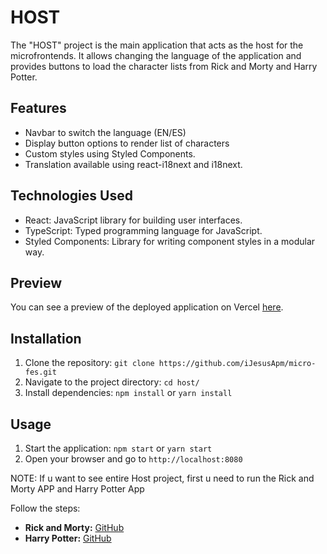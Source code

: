 # HOST

The "HOST" project is the main application that acts as the host for the microfrontends. It allows changing the language of the application and provides buttons to load the character lists from Rick and Morty and Harry Potter.

## Features

- Navbar to switch the language (EN/ES)
- Display button options to render list of characters
- Custom styles using Styled Components.
- Translation available using react-i18next and i18next.

## Technologies Used

- React: JavaScript library for building user interfaces.
- TypeScript: Typed programming language for JavaScript.
- Styled Components: Library for writing component styles in a modular way.

## Preview

You can see a preview of the deployed application on Vercel [here](https://micro-fes-host.vercel.app/).

## Installation

1. Clone the repository: `git clone https://github.com/iJesusApm/micro-fes.git`
2. Navigate to the project directory: `cd host/`
3. Install dependencies: `npm install` or `yarn install`

## Usage

1. Start the application: `npm start` or `yarn start`
2. Open your browser and go to `http://localhost:8080`

NOTE: If u want to see entire Host project, first u need to run the Rick and Morty APP and Harry Potter App

Follow the steps:

- **Rick and Morty:** [GitHub](https://github.com/iJesusApm/micro-fes/tree/main/rick-and-morty-app)
- **Harry Potter:** [GitHub](https://github.com/iJesusApm/micro-fes/tree/main/harry-potter-app)
